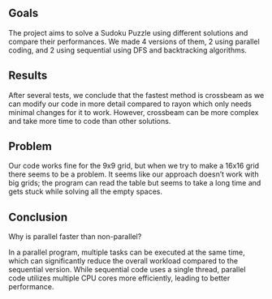 ## Goals
The project aims to solve a Sudoku Puzzle using different solutions and compare their performances. We made 4 versions of them, 2 using parallel coding, and 2 using sequential using DFS and backtracking algorithms.

## Results
After several tests, we conclude that the fastest method is crossbeam as we can modify our code in more detail compared to rayon which only needs minimal changes for it to work. However, crossbeam can be more complex and take more time to code than other solutions.

## Problem
Our code works fine for the 9x9 grid, but when we try to make a 16x16 grid there seems to be a problem. It seems like our approach doesn’t work with big grids; the program can read the table but seems to take a long time and gets stuck while solving all the empty spaces.

## Conclusion
Why is parallel faster than non-parallel?

In a parallel program, multiple tasks can be executed at the same time, which can significantly reduce the overall workload compared to the sequential version. While sequential code uses a single thread, parallel code utilizes multiple CPU cores more efficiently, leading to better performance.